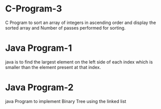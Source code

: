 # C-Program-3
C Program to sort an array of integers in ascending order and display the sorted array and Number of passes performed for sorting.

# Java Program-1
java is to find the largest element on the left side of each index which is smaller than the element present at that index.

# Java Program-2
java Program to implement Binary Tree using the linked list
